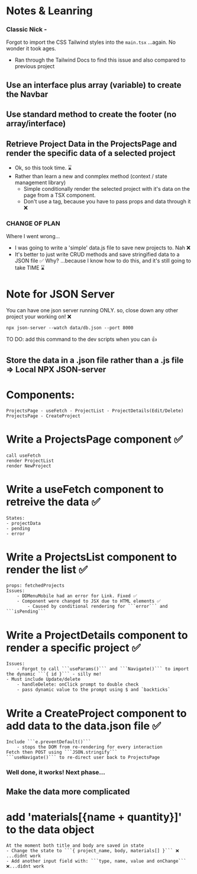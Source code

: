 # Notes & Leanring

### Classic Nick - 
Forgot to import the CSS Tailwind styles into the ```main.tsx``` ...again. No wonder it took ages.
- Ran through the Tailwind Docs to find this issue and also compared to previous project

## Use an interface plus array (variable) to create the Navbar


## Use standard method to create the footer (no array/interface)


## Retrieve Project Data in the ProjectsPage and render the specific data of a selected project
- Ok, so this took time. ⌛️
- Rather than learn a new and conmplex method (context / state management library)
    - Simple conditionally render the selected project with it's data on the page from a TSX component.
    - Don't use a <Link/> tag, because you have to pass props and data through it ❌ 


### CHANGE OF PLAN
Where I went wrong...
- I was going to write a 'simple' data.js file to save new projects to. Nah ❌
- It's better to just write CRUD methods and save stringified data to a JSON file ✅
Why? ...because I know how to do this, and it's still going to take TIME ⌛️

# Note for JSON Server
You can have one json server running ONLY.
so, close down any other project your working on! ❌

```npx json-server --watch data/db.json --port 8000```

TO DO: add this command to the dev scripts when you can 👍

## Store the data in a .json file rather than a .js file => Local NPX JSON-server
# Components:
    ProjectsPage - useFetch - ProjectList - ProjectDetails(Edit/Delete)
    ProjectsPage - CreateProject 
# Write a ProjectsPage component ✅
    call useFetch
    render ProjectList
    render NewProject
# Write a useFetch component to retreive the data ✅
    States:
    - projectData
    - pending
    - error
# Write a ProjectsList component to render the list ✅
    props: fetchedProjects
    Issues:
        - DDMenuMobile had an error for Link. Fixed ✅
        - Component were changed to JSX due to HTML elements ✅
            - Caused by conditional rendering for ```error``` and ```isPending```
# Write a ProjectDetails component to render a specific project ✅
    Issues:
        - Forgot to call ```useParams()``` and ```Navigate()``` to import the dynamic ```{ id }``` - silly me!
    - Must include Update/delete
        - handleDelete: onClick prompt to double check
        - pass dynamic value to the prompt using $ and `backticks` 
# Write a CreateProject component to add data to the data.json file ✅
    Include ```e.preventDefault()```
        - stops the DOM from re-rendering for every interaction 
    Fetch then POST using ```JSON.stringify```
    ```useNavigate()``` to re-direct user back to ProjectsPage 

### Well done, it works! Next phase...
## Make the data more complicated
# add 'materials[{name + quantity}]' to the data object 
    At the moment both title and body are saved in state
    - Change the state to ```{ project_name, body, materials[] }``` ❌ ...didnt work
    - Add another input field with: ```type, name, value and onChange``` ❌...didnt work
